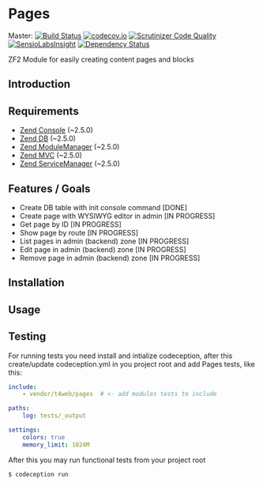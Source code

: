 # Pages

Master:
[![Build Status](https://travis-ci.org/t4web/Pages.svg)](https://travis-ci.org/t4web/Pages)
[![codecov.io](http://codecov.io/github/t4web/Pages/coverage.svg?branch=master)](http://codecov.io/github/t4web/Pages?branch=master)
[![Scrutinizer Code Quality](https://scrutinizer-ci.com/g/t4web/Pages/badges/quality-score.png?b=master)](https://scrutinizer-ci.com/g/t4web/Pages/?branch=master)
[![SensioLabsInsight](https://insight.sensiolabs.com/projects/1c02b79c-dbe2-42cd-931d-56542d0dc7d6/mini.png)](https://insight.sensiolabs.com/projects/1c02b79c-dbe2-42cd-931d-56542d0dc7d6)
[![Dependency Status](https://www.versioneye.com/user/projects/55a106f0666337000d000471/badge.svg?style=flat)](https://www.versioneye.com/user/projects/55a106f0666337000d000471)

ZF2 Module for easily creating content pages and blocks

Introduction
------------


Requirements
------------
* [Zend Console](https://github.com/zendframework/zend-console) (~2.5.0)
* [Zend DB](https://github.com/zendframework/zend-db) (~2.5.0)
* [Zend ModuleManager](https://github.com/zendframework/zend-modulemanager) (~2.5.0)
* [Zend MVC](https://github.com/zendframework/zend-mvc) (~2.5.0)
* [Zend ServiceManager](https://github.com/zendframework/zend-servicemanager) (~2.5.0)

Features / Goals
----------------
* Create DB table with init console command [DONE]
* Create page with WYSIWYG editor in admin [IN PROGRESS]
* Get page by ID [IN PROGRESS]
* Show page by route [IN PROGRESS]
* List pages in admin (backend) zone [IN PROGRESS]
* Edit page in admin (backend) zone [IN PROGRESS]
* Remove page in admin (backend) zone [IN PROGRESS]

Installation
------------


Usage
------------


Testing
------------
For running tests you need install and intialize codeception, after this create/update codeception.yml in you project root and add Pages tests, like this:
```yml
include:
    - vendor/t4web/pages  # <- add modules tests to include

paths:
    log: tests/_output

settings:
    colors: true
    memory_limit: 1024M
```
After this you may run functional tests from your project root
```bash
$ codeception run
```
